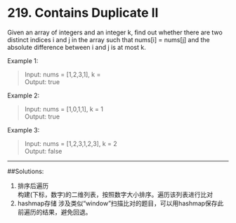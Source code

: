 # 219. Contains Duplicate II

Given an array of integers and an integer k, find out whether there are two distinct indices i and j in the array such that nums[i] = nums[j] and the absolute difference between i and j is at most k.

Example 1:

> Input: nums = [1,2,3,1], k =   
Output: true  

Example 2:

> Input: nums = [1,0,1,1], k = 1  
Output: true  

Example 3:

> Input: nums = [1,2,3,1,2,3], k = 2  
Output: false
---
##Solutions:
1. 排序后遍历  
构建(下标，数字)的二维列表，按照数字大小排序。遍历该列表进行比对
2. hashmap存储
涉及类似“window”扫描比对的题目，可以用hashmap保存此前遍历的结果，避免回退。